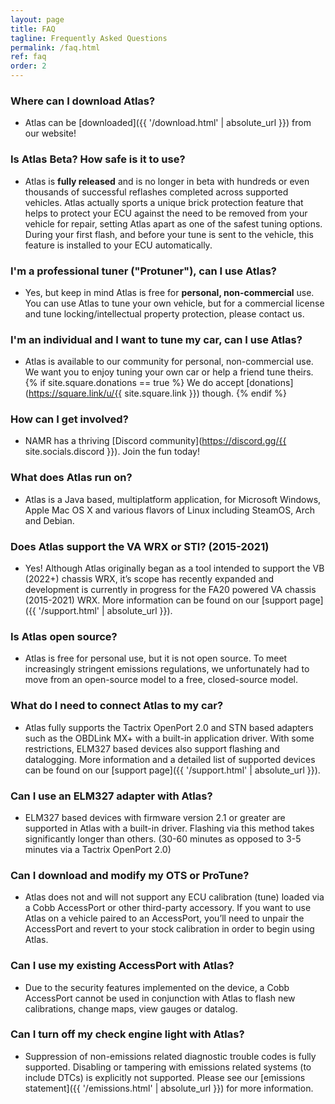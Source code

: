 ```yaml
---
layout: page
title: FAQ
tagline: Frequently Asked Questions
permalink: /faq.html
ref: faq
order: 2
---
```


### Where can I download Atlas?
* Atlas can be [downloaded]({{ '/download.html' | absolute_url }}) from our website!

### Is Atlas Beta? How safe is it to use?
* Atlas is **fully released** and is no longer in beta with hundreds or even thousands of successful reflashes completed across supported vehicles. Atlas actually sports a unique brick protection feature that helps to protect your ECU against the need to be removed from your vehicle for repair, setting Atlas apart as one of the safest tuning options. During your first flash, and before your tune is sent to the vehicle, this feature is installed to your ECU automatically.

### I'm a professional tuner ("Protuner"), can I use Atlas?
* Yes, but keep in mind Atlas is free for **personal, non-commercial** use. You can use Atlas to tune your own vehicle, but for a commercial license and tune locking/intellectual property protection, please contact us.

### I'm an individual and I want to tune my car, can I use Atlas?
* Atlas is available to our community for personal, non-commercial use. We want you to enjoy tuning your own car or help a friend tune theirs. {% if site.square.donations == true %} We do accept [donations](https://square.link/u/{{ site.square.link }}) though. {% endif %}

### How can I get involved?
* NAMR has a thriving [Discord community](https://discord.gg/{{ site.socials.discord }}). Join the fun today!

### What does Atlas run on?
* Atlas is a Java based, multiplatform application, for Microsoft Windows, Apple Mac OS X and various flavors of Linux including SteamOS, Arch and Debian. 

### Does Atlas support the VA WRX or STI? (2015-2021)
* Yes! Although Atlas originally began as a tool intended to support the VB (2022+) chassis WRX, it’s scope has recently expanded and development is currently in progress for the FA20 powered VA chassis (2015-2021) WRX. More information can be found on our [support page]({{ '/support.html' | absolute_url }}). 

### Is Atlas open source?
* Atlas is free for personal use, but it is not open source. To meet increasingly stringent emissions regulations, we unfortunately had to move from an open-source model to a free, closed-source model.

### What do I need to connect Atlas to my car?
* Atlas fully supports the Tactrix OpenPort 2.0 and STN based adapters such as the OBDLink MX+ with a built-in application driver. With some restrictions, ELM327 based devices also support flashing and datalogging. More information and a detailed list of supported devices can be found on our [support page]({{ '/support.html' | absolute_url }}). 

### Can I use an ELM327 adapter with Atlas?
* ELM327 based devices with firmware version 2.1 or greater are supported in Atlas with a built-in driver. Flashing via this method takes significantly longer than others. (30-60 minutes as opposed to 3-5 minutes via a Tactrix OpenPort 2.0)

### Can I download and modify my OTS or ProTune?
* Atlas does not and will not support any ECU calibration (tune) loaded via a Cobb AccessPort or other third-party accessory. If you want to use Atlas on a vehicle paired to an AccessPort, you’ll need to unpair the AccessPort and revert to your stock calibration in order to begin using Atlas.

### Can I use my existing AccessPort with Atlas?
* Due to the security features implemented on the device, a Cobb AccessPort cannot be used in conjunction with Atlas to flash new calibrations, change maps, view gauges or datalog.

### Can I turn off my check engine light with Atlas?
* Suppression of non-emissions related diagnostic trouble codes is fully supported. Disabling or tampering with emissions related systems (to include DTCs) is explicitly not supported. Please see our [emissions statement]({{ '/emissions.html' | absolute_url }}) for more information.
